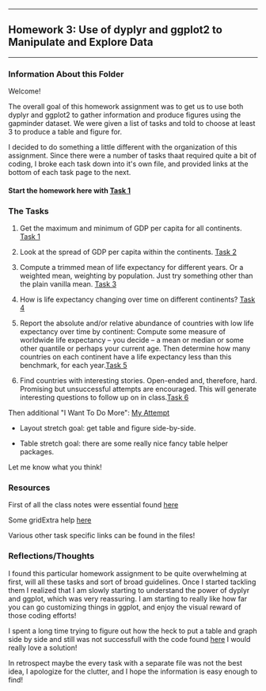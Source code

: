 ***
## Homework 3: Use of dyplyr and ggplot2 to Manipulate and Explore Data
***

### Information About this Folder


Welcome!

The overall goal of this homework assignment was to get us to use both dyplyr and ggplot2 to gather information and produce figures using the gapminder dataset. We were given a list of tasks and told to choose at least 3 to produce a table and figure for.

I decided to do something a little different with the organization of this assignment. Since there were a number of tasks thaat required quite a bit of coding, I broke each task down into it's own file, and provided links at the bottom of each task page to the next. 

#### Start the homework here with [Task 1](https://github.com/nicolehawe/STAT545-HW-Hawe-Nicole/blob/master/HW03/Task_1.md)

### The Tasks

1. Get the maximum and minimum of GDP per capita for all continents. [Task 1](https://github.com/nicolehawe/STAT545-HW-Hawe-Nicole/blob/master/HW03/Task_1.md)

2. Look at the spread of GDP per capita within the continents. [Task 2](https://github.com/nicolehawe/STAT545-HW-Hawe-Nicole/blob/master/HW03/Task_2.md)

3. Compute a trimmed mean of life expectancy for different years. Or a weighted mean, weighting by population. Just try something other than the plain vanilla mean. [Task 3](https://github.com/nicolehawe/STAT545-HW-Hawe-Nicole/blob/master/HW03/Task_3.md)

4. How is life expectancy changing over time on different continents? [Task 4](https://github.com/nicolehawe/STAT545-HW-Hawe-Nicole/blob/master/HW03/Task_4.md)

5. Report the absolute and/or relative abundance of countries with low life expectancy over time by continent: Compute some measure of worldwide life expectancy – you decide – a mean or median or some other quantile or perhaps your current age. Then determine how many countries on each continent have a life expectancy less than this benchmark, for each year.[Task 5](https://github.com/nicolehawe/STAT545-HW-Hawe-Nicole/blob/master/HW03/Task_5.md)

6. Find countries with interesting stories. Open-ended and, therefore, hard. Promising but unsuccessful attempts are encouraged. This will generate interesting questions to follow up on in class.[Task 6](https://github.com/nicolehawe/STAT545-HW-Hawe-Nicole/blob/master/HW03/Task_6.md)

Then additional "I Want To Do More": [My Attempt](https://github.com/nicolehawe/STAT545-HW-Hawe-Nicole/blob/master/HW03/But_I_Want_To_Do_More.md)

- Layout stretch goal: get table and figure side-by-side. 

- Table stretch goal: there are some really nice fancy table helper packages.

Let me know what you think!

### Resources
First of all the class notes were essential found [here](http://stat545.com/syllabus.html)

Some gridExtra help [here](https://www.r-bloggers.com/extra-extra-get-your-gridextra/)

Various other task specific links can be found in the files!

### Reflections/Thoughts

I found this particular homework assignment to be quite overwhelming at first, will all these tasks and sort of broad guidelines. Once I started tackling them I realized that I am slowly starting to understand the power of dyplyr and ggplot, which was very reassuring. 
I am starting to really like how far you can go customizing things in ggplot, and enjoy the visual reward of those coding efforts!

I spent a long time trying to figure out how the heck to put a table and graph side by side and still was not successfull with the code found [here](https://gist.github.com/jennybc/e9e9aba6ba18c72cec26) I would really love a solution!

In retrospect maybe the every task with a separate file was not the best idea, I apologize for the clutter, and I hope the information is easy enough to find!

